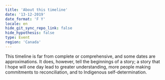 ```yaml
---
title: 'About this timeline'
date: '13-12-2019'
date_format: 'F Y'
locale: en
hide_git_sync_repo_link: false
hide_hypothesis: false
type: Event
region: 'Canada'
---
```


This timeline is far from complete or comprehensive, and some dates are approximations. It does, however, tell the beginnings of a story; a story that I hope will one day lead to greater understanding, more people making commitments to reconciliation, and to Indigenous self-determination.
